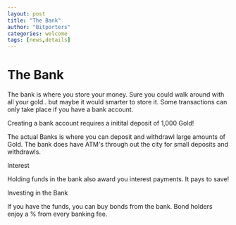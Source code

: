 ```yaml
---
layout: post
title: "The Bank"
author: "Bitporters"
categories: welcome
tags: [news,details]
---
```



# The Bank

The bank is where you store your money.  Sure you could walk around with all your gold.. but maybe it would smarter to store it.  Some transactions can only take place if you have a bank account.

Creating a bank account requires a initital deposit of 1,000 Gold!

The actual Banks is where you can deposit and withdrawl large amounts of Gold.  The bank does have ATM's through out the city for small deposits and withdrawls.

Interest

Holding funds in the bank also award you interest payments.  It pays to save!

Investing in the Bank

If you have the funds, you can buy bonds from the bank.  Bond holders enjoy a % from every banking fee.